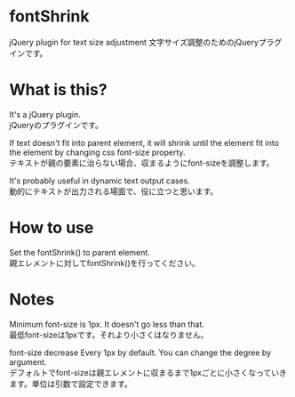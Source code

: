 # fontShrink
jQuery plugin for text size adjustment
文字サイズ調整のためのjQueryプラグインです。

# What is this?
It's a jQuery plugin.  
jQueryのプラグインです。

If text doesn't fit into parent element, it will shrink until the element fit into the element by changing css font-size property.  
テキストが親の要素に治らない場合、収まるようにfont-sizeを調整します。

It's probably useful in dynamic text output cases.  
動的にテキストが出力される場面で、役に立つと思います。

# How to use
Set the fontShrink() to parent element.  
親エレメントに対してfontShrink()を行ってください。

# Notes
Minimum font-size is 1px. It doesn't go less than that.  
最低font-sizeは1pxです。それより小さくはなりません。

font-size decrease Every 1px by default. You can change the degree by argument.  
デフォルトでfont-sizeは親エレメントに収まるまで1pxごとに小さくなっていきます。単位は引数で設定できます。
